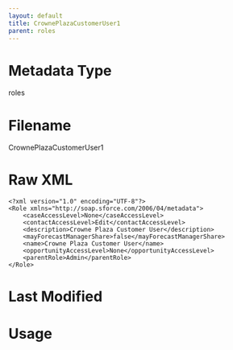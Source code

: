 ```yaml
---
layout: default
title: CrownePlazaCustomerUser1
parent: roles
---
```

# Metadata Type
roles


# Filename 
CrownePlazaCustomerUser1


# Raw XML
```
<?xml version="1.0" encoding="UTF-8"?>
<Role xmlns="http://soap.sforce.com/2006/04/metadata">
    <caseAccessLevel>None</caseAccessLevel>
    <contactAccessLevel>Edit</contactAccessLevel>
    <description>Crowne Plaza Customer User</description>
    <mayForecastManagerShare>false</mayForecastManagerShare>
    <name>Crowne Plaza Customer User</name>
    <opportunityAccessLevel>None</opportunityAccessLevel>
    <parentRole>Admin</parentRole>
</Role>
```


# Last Modified


# Usage
